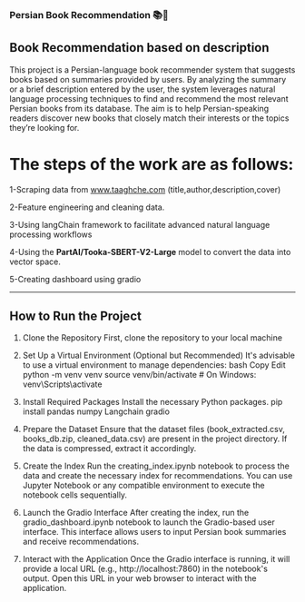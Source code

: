 ### Persian Book Recommendation 📚🔎
## Book Recommendation based on description

This project is a Persian-language book recommender system that suggests books based on summaries provided by users. 
By analyzing the summary or a brief description entered by the user, the system leverages natural language processing 
techniques to find and recommend the most relevant Persian books from its database. The aim is to help Persian-speaking 
readers discover new books that closely match their interests or the topics they’re looking for.

# The steps of the work are as follows:
1-Scraping data from www.taaghche.com (title,author,description,cover)

2-Feature engineering and cleaning data.

3-Using langChain framework to facilitate advanced natural language processing workflows

4-Using the **PartAI/Tooka-SBERT-V2-Large** model to convert the data into vector space.

5-Creating dashboard using gradio

------


## How to Run the Project

1. Clone the Repository
First, clone the repository to your local machine

2. Set Up a Virtual Environment (Optional but Recommended)
It's advisable to use a virtual environment to manage dependencies:
bash
Copy
Edit
python -m venv venv
source venv/bin/activate  # On Windows: venv\Scripts\activate

4. Install Required Packages
Install the necessary Python packages.
pip install pandas numpy Langchain gradio

6. Prepare the Dataset
Ensure that the dataset files (book_extracted.csv, books_db.zip, cleaned_data.csv) are present in the project directory. If the data is compressed, extract it accordingly.

7. Create the Index
Run the creating_index.ipynb notebook to process the data and create the necessary index for recommendations. You can use Jupyter Notebook or any compatible environment to execute the notebook cells sequentially.

8. Launch the Gradio Interface
After creating the index, run the gradio_dashboard.ipynb notebook to launch the Gradio-based user interface. This interface allows users to input Persian book summaries and receive recommendations.

9. Interact with the Application
Once the Gradio interface is running, it will provide a local URL (e.g., http://localhost:7860) in the notebook's output. Open this URL in your web browser to interact with the application.



